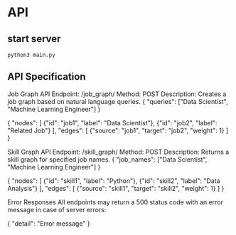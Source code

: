 # API

## start server
```shell
python3 main.py
```

## API Specification
Job Graph API
Endpoint: /job_graph/ Method: POST Description: Creates a job graph based on natural language queries.
{
  "queries": ["Data Scientist", "Machine Learning Engineer"]
}

{
  "nodes": [
    {"id": "job1", "label": "Data Scientist"},
    {"id": "job2", "label": "Related Job"}
  ],
  "edges": [
    {"source": "job1", "target": "job2", "weight": 1}
  ]
}

Skill Graph API
Endpoint: /skill_graph/ Method: POST Description: Returns a skill graph for specified job names.
{
  "job_names": ["Data Scientist", "Machine Learning Engineer"]
}

{
  "nodes": [
    {"id": "skill1", "label": "Python"},
    {"id": "skill2", "label": "Data Analysis"}
  ],
  "edges": [
    {"source": "skill1", "target": "skill2", "weight": 1}
  ]
}

Error Responses
All endpoints may return a 500 status code with an error message in case of server errors:

{
  "detail": "Error message"
}